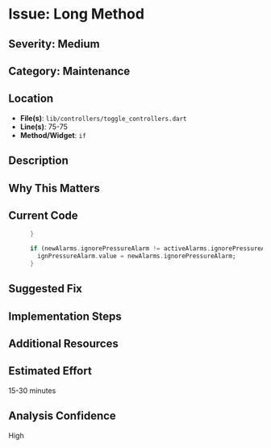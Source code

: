 # Issue: Long Method

## Severity: Medium

## Category: Maintenance

## Location
- **File(s)**: `lib/controllers/toggle_controllers.dart`
- **Line(s)**: 75-75
- **Method/Widget**: `if`

## Description


## Why This Matters


## Current Code
```dart
      }

      if (newAlarms.ignorePressureAlarm != activeAlarms.ignorePressureAlarm){
        ignPressureAlarm.value = newAlarms.ignorePressureAlarm;     
      }

```

## Suggested Fix


## Implementation Steps


## Additional Resources


## Estimated Effort
15-30 minutes

## Analysis Confidence
High
